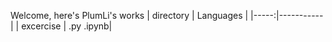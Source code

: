 Welcome, here's PlumLi's works
| directory | Languages |
|-----:|-----------|
|  excercise | .py .ipynb|



